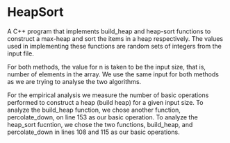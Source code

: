 # HeapSort
A C++ program that implements build_heap and heap-sort functions to construct a max-heap and sort the items in a heap respectively. The values used in implementing these functions are random sets of integers from the input file.

For both methods, the value for n is taken to be the input size, that is, number of elements in the
array. We use the same input for both methods as we are trying to analyse the two algorithms.

For the empirical analysis we measure the number of basic operations performed to construct a
heap (build heap) for a given input size. To analyze the build_heap function, we chose another function, percolate_down, on line 153 as our basic operation. To analyze the heap_sort fucntion, we chose the two functions, build_heap, and percolate_down
in lines 108 and 115 as our basic operations.


